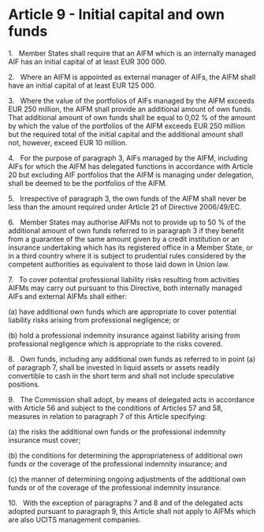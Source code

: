 # Article 9 - Initial capital and own funds


1.   Member States shall require that an AIFM which is an internally managed AIF has an initial capital of at least EUR 300 000.

2.   Where an AIFM is appointed as external manager of AIFs, the AIFM shall have an initial capital of at least EUR 125 000.

3.   Where the value of the portfolios of AIFs managed by the AIFM exceeds EUR 250 million, the AIFM shall provide an additional amount of own funds. That additional amount of own funds shall be equal to 0,02 % of the amount by which the value of the portfolios of the AIFM exceeds EUR 250 million but the required total of the initial capital and the additional amount shall not, however, exceed EUR 10 million.

4.   For the purpose of paragraph 3, AIFs managed by the AIFM, including AIFs for which the AIFM has delegated functions in accordance with Article 20 but excluding AIF portfolios that the AIFM is managing under delegation, shall be deemed to be the portfolios of the AIFM.

5.   Irrespective of paragraph 3, the own funds of the AIFM shall never be less than the amount required under Article 21 of Directive 2006/49/EC.

6.   Member States may authorise AIFMs not to provide up to 50 % of the additional amount of own funds referred to in paragraph 3 if they benefit from a guarantee of the same amount given by a credit institution or an insurance undertaking which has its registered office in a Member State, or in a third country where it is subject to prudential rules considered by the competent authorities as equivalent to those laid down in Union law.

7.   To cover potential professional liability risks resulting from activities AIFMs may carry out pursuant to this Directive, both internally managed AIFs and external AIFMs shall either:

(a) have additional own funds which are appropriate to cover potential liability risks arising from professional negligence; or

(b) hold a professional indemnity insurance against liability arising from professional negligence which is appropriate to the risks covered.

8.   Own funds, including any additional own funds as referred to in point (a) of paragraph 7, shall be invested in liquid assets or assets readily convertible to cash in the short term and shall not include speculative positions.

9.   The Commission shall adopt, by means of delegated acts in accordance with Article 56 and subject to the conditions of Articles 57 and 58, measures in relation to paragraph 7 of this Article specifying:

(a) the risks the additional own funds or the professional indemnity insurance must cover;

(b) the conditions for determining the appropriateness of additional own funds or the coverage of the professional indemnity insurance; and

(c) the manner of determining ongoing adjustments of the additional own funds or of the coverage of the professional indemnity insurance.

10.   With the exception of paragraphs 7 and 8 and of the delegated acts adopted pursuant to paragraph 9, this Article shall not apply to AIFMs which are also UCITS management companies.
